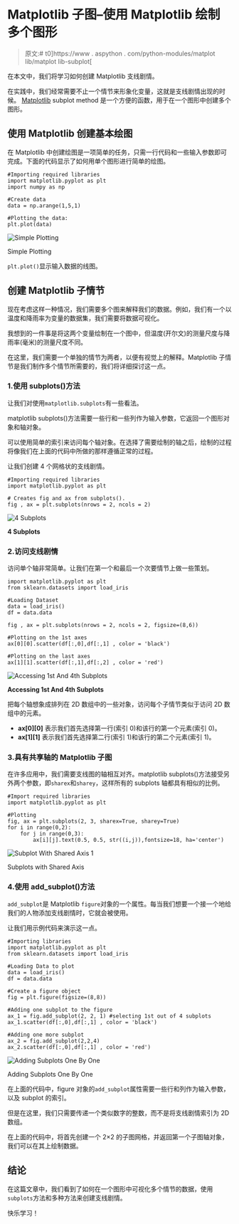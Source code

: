 # Matplotlib 子图–使用 Matplotlib 绘制多个图形

> 原文:# t0]https://www . aspython . com/python-modules/matplot lib/matplot lib-subplot[

在本文中，我们将学习如何创建 Matplotlib 支线剧情。

在实践中，我们经常需要不止一个情节来形象化变量，这就是支线剧情出现的时候。 [Matplotlib](https://www.askpython.com/python-modules/matplotlib/python-matplotlib) subplot method 是一个方便的函数，用于在一个图形中创建多个图形。

## 使用 Matplotlib 创建基本绘图

在 Matplotlib 中创建绘图是一项简单的任务，只需一行代码和一些输入参数即可完成。下面的代码显示了如何用单个图形进行简单的绘图。

```
#Importing required libraries 
import matplotlib.pyplot as plt
import numpy as np

#Create data
data = np.arange(1,5,1)

#Plotting the data:
plt.plot(data)

```

![Simple Plotting](../Images/a90959ae343d4f1de49f594be24c4a13.png)

Simple Plotting

`plt.plot()`显示输入数据的线图。

## **创建 Matplotlib 子情节**

现在考虑这样一种情况，我们需要多个图来解释我们的数据。例如，我们有一个以温度和降雨率为变量的数据集，我们需要将数据可视化。

我想到的一件事是将这两个变量绘制在一个图中，但温度(开尔文)的测量尺度与降雨率(毫米)的测量尺度不同。

在这里，我们需要一个单独的情节为两者，以便有视觉上的解释。Matplotlib 子情节是我们制作多个情节所需要的，我们将详细探讨这一点。

### 1.使用 subplots()方法

让我们对使用`matplotlib.subplots`有一些看法。

matplotlib subplots()方法需要一些行和一些列作为输入参数，它返回一个图形对象和轴对象。

可以使用简单的索引来访问每个轴对象。在选择了需要绘制的轴之后，绘制的过程将像我们在上面的代码中所做的那样遵循正常的过程。

让我们创建 4 个网格状的支线剧情。

```
#Importing required libraries
import matplotlib.pyplot as plt

# Creates fig and ax from subplots().
fig , ax = plt.subplots(nrows = 2, ncols = 2)

```

![4 Subplots](../Images/85287dedea987dd5800074811b0fb94f.png)

**4 Subplots**

### 2.访问支线剧情

访问单个轴非常简单。让我们在第一个和最后一个次要情节上做一些策划。

```
import matplotlib.pyplot as plt
from sklearn.datasets import load_iris

#Loading Dataset
data = load_iris()
df = data.data

fig , ax = plt.subplots(nrows = 2, ncols = 2, figsize=(8,6))

#Plotting on the 1st axes
ax[0][0].scatter(df[:,0],df[:,1] , color = 'black')

#Plotting on the last axes
ax[1][1].scatter(df[:,1],df[:,2] , color = 'red')

```

![Accessing 1st And 4th Subplots](../Images/93d0603064e4bbbbb23093e604f12a0a.png)

**Accessing 1st And 4th Subplots**

把每个轴想象成排列在 2D 数组中的一些对象，访问每个子情节类似于访问 2D 数组中的元素。

*   **ax[0][0]** 表示我们首先选择第一行(索引 0)和该行的第一个元素(索引 0)。
*   **ax[1][1]** 表示我们首先选择第二行(索引 1)和该行的第二个元素(索引 1)。

### 3.具有共享轴的 Matplotlib 子图

在许多应用中，我们需要支线图的轴相互对齐。matplotlib subplots()方法接受另外两个参数，即`sharex`和`sharey`，这样所有的 subplots 轴都具有相似的比例。

```
#Import required libraries
import matplotlib.pyplot as plt

#Plotting
fig, ax = plt.subplots(2, 3, sharex=True, sharey=True)
for i in range(0,2):
    for j in range(0,3):
        ax[i][j].text(0.5, 0.5, str((i,j)),fontsize=18, ha='center')

```

![Subplot With Shared Axis 1](../Images/2261b4946cee51b1cc1441b7c8d309f5.png)

Subplots with Shared Axis

### 4.使用 add_subplot()方法

`add_subplot`是 Matplotlib `figure`对象的一个属性。每当我们想要一个接一个地给我们的人物添加支线剧情时，它就会被使用。

让我们用示例代码来演示这一点。

```
#Importing libraries
import matplotlib.pyplot as plt
from sklearn.datasets import load_iris

#Loading Data to plot
data = load_iris()
df = data.data

#Create a figure object
fig = plt.figure(figsize=(8,8))

#Adding one subplot to the figure
ax_1 = fig.add_subplot(2, 2, 1) #selecting 1st out of 4 subplots 
ax_1.scatter(df[:,0],df[:,1] , color = 'black')

#Adding one more subplot
ax_2 = fig.add_subplot(2,2,4)
ax_2.scatter(df[:,0],df[:,1] , color = 'red')

```

![Adding Subplots One By One](../Images/f6bfc0e35a267f0e2e1644f548bd0b70.png)

Adding Subplots One By One

在上面的代码中，figure 对象的`add_subplot`属性需要一些行和列作为输入参数，以及 subplot 的索引。

但是在这里，我们只需要传递一个类似数字的整数，而不是将支线剧情索引为 2D 数组。

在上面的代码中，将首先创建一个 2×2 的子图网格，并返回第一个子图轴对象，我们可以在其上绘制数据。

## 结论

在这篇文章中，我们看到了如何在一个图形中可视化多个情节的数据，使用`subplots`方法和多种方法来创建支线剧情。

快乐学习！